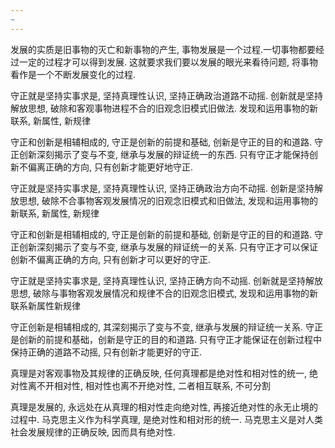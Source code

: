 ```yaml
---
~
---
```

发展的实质是旧事物的灭亡和新事物的产生, 事物发展是一个过程.一切事物都要经过一定的过程才可以得到发展. 这就要求我们要以发展的眼光来看待问题, 将事物看作是一个不断发展变化的过程.

守正就是坚持实事求是, 坚持真理性认识, 坚持正确政治道路不动摇. 创新就是坚持解放思想, 破除和客观事物进程不合的旧观念旧模式旧做法. 发现和运用事物的新联系, 新属性, 新规律

守正和创新是相辅相成的, 守正是创新的前提和基础, 创新是守正的目的和道路. 守正创新深刻揭示了变与不变, 继承与发展的辩证统一的东西. 只有守正才能保持创新不偏离正确的方向, 只有创新才能更好地守正.

守正就是坚持实事求是, 坚持真理性认识, 坚持正确政治方向不动摇. 创新是坚持解放思想, 破除不合事物客观发展情况的旧观念旧模式和旧做法, 发现和运用事物的新联系, 新属性, 新规律

守正和创新是相辅相成的, 守正是创新的前提和基础, 创新是守正的目的和道路. 守正创新深刻揭示了变与不变, 继承与发展的辩证统一的关系. 只有守正才可以保证创新不偏离正确的方向, 只有创新才可以更好的守正.

守正就是坚持实事求是, 坚持真理性认识, 坚持正确方向不动摇. 创新就是坚持解放思想, 破除与事物客观发展情况和规律不合的旧观念旧模式, 发现和运用事物的新联系新属性新规律

守正创新是相辅相成的, 其深刻揭示了变与不变, 继承与发展的辩证统一关系. 守正是创新的前提和基础，创新是守正的目的和道路. 只有守正才能保证在创新过程中保持正确的道路不动摇, 只有创新才能更好的守正.

真理是对客观事物及其规律的正确反映, 任何真理都是绝对性和相对性的统一, 绝对性离不开相对性, 相对性也离不开绝对性, 二者相互联系, 不可分割

真理是发展的, 永远处在从真理的相对性走向绝对性, 再接近绝对性的永无止境的过程中. 马克思主义作为科学真理, 是绝对性和相对形的统一. 马克思主义是对人类社会发展规律的正确反映, 因而具有绝对性.